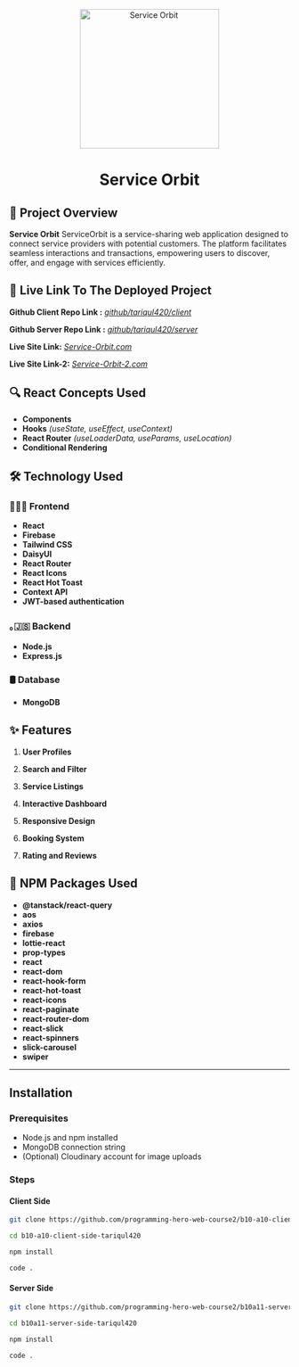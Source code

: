 <div align="center">
  <a href="https://service-orbit.web.app" target="_blank">
    <img src="https://i.ibb.co.com/SVm55YV/service-logo.png" width="250px" alt="Service Orbit"/> 
  </a>
  <h1>Service Orbit</h1>
</div>

## 📜 Project Overview

**Service Orbit** ServiceOrbit is a service-sharing web application designed to connect service providers with potential customers. The platform facilitates seamless interactions and transactions, empowering users to discover, offer, and engage with services efficiently.

## 🚀 Live Link To The Deployed Project

**Github Client Repo Link :** [_github/tariqul420/client_](https://github.com/programming-hero-web-course2/b10a11-client-side-tariqul420.git)

**Github Server Repo Link :** [_github/tariqul420/server_](https://github.com/programming-hero-web-course2/b10a11-server-side-tariqul420.git)

**Live Site Link:** [_Service-Orbit.com_](https://service-orbit.web.app)

**Live Site Link-2:** [_Service-Orbit-2.com_](https://service-orbit.firebaseapp.com)

## 🔍 React Concepts Used

- **Components**
- **Hooks** _(useState, useEffect, useContext)_
- **React Router** _(useLoaderData, useParams, useLocation)_
- **Conditional Rendering**

## 🛠 Technology Used

### 👩🏼‍💻 Frontend

- **React**
- **Firebase**
- **Tailwind CSS**
- **DaisyUI**
- **React Router**
- **React Icons**
- **React Hot Toast**
- **Context API**
- **JWT-based authentication**

### ｡🇯‌🇸‌ Backend

- **Node.js**
- **Express.js**

### 🛢️ Database

- **MongoDB**

## ✨ Features

1. **User Profiles**

2. **Search and Filter**

3. **Service Listings**

4. **Interactive Dashboard**

5. **Responsive Design**

6. **Booking System**

7. **Rating and Reviews**

## 🧰 NPM Packages Used

- **@tanstack/react-query**
- **aos**
- **axios**
- **firebase**
- **lottie-react**
- **prop-types**
- **react**
- **react-dom**
- **react-hook-form**
- **react-hot-toast**
- **react-icons**
- **react-paginate**
- **react-router-dom**
- **react-slick**
- **react-spinners**
- **slick-carousel**
- **swiper**

---

## Installation

### Prerequisites

- Node.js and npm installed
- MongoDB connection string
- (Optional) Cloudinary account for image uploads

### Steps

#### Client Side

```bash
git clone https://github.com/programming-hero-web-course2/b10-a10-client-side-tariqul420.git
```

```bash
cd b10-a10-client-side-tariqul420
```

```bash
npm install
```

```bash
code .
```

#### Server Side

```bash
git clone https://github.com/programming-hero-web-course2/b10a11-server-side-tariqul420.git

```

```bash
cd b10a11-server-side-tariqul420
```

```bash
npm install
```

```bash
code .
```
